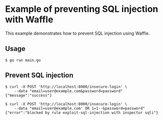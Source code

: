 # Example of preventing SQL injection with Waffle

This example demonstrates how to prevent SQL injection using Waffle.

## Usage

```shell
$ go run main.go
```

## Prevent SQL injection

```shell
$ curl -X POST 'http://localhost:8000/insecure-login' \
    --data "email=user@example.com&password=password"
{"message":"success"}
```

```shell
$ curl -X POST 'http://localhost:8000/insecure-login' \
    --data "email=user@example.com' OR 1=1--&password=password"
{"error":"blocked by rule exploit-sql-injection with inspector sqli"}
```
